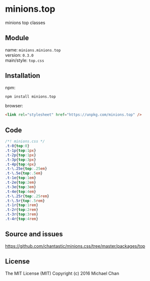 # minions.top
minions top classes

## Module
name: `minions.minions.top`  
version: `0.3.0`  
main/style: `top.css`  

## Installation
npm:
```bash
npm install minions.top
```

browser:
```html
<link rel="stylesheet" href="https://unpkg.com/minions.top" />
```

## Code
```css
/*! minions.css */
.t-0{top:0}
.t-1p{top:1px}
.t-2p{top:1px}
.t-3p{top:3px}
.t-4p{top:4px}
.t-\.25e{top:.25em}
.t-\.5e{top:.5em}
.t-1e{top:1em}
.t-2e{top:2em}
.t-3e{top:3em}
.t-4e{top:4em}
.t-\.25r{top:.25rem}
.t-\.5r{top:.5rem}
.t-1r{top:1rem}
.t-2r{top:2rem}
.t-3r{top:3rem}
.t-4r{top:4rem}

```

## Source and issues

https://github.com/chantastic/minions.css/tree/master/packages/top

## License

The MIT License (MIT)
Copyright (c) 2016 Michael Chan